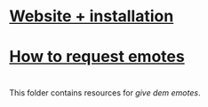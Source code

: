# [Website + installation](https://gde.netux.ml/)
# [How to request emotes](emotes/README.md#requesting-emotes)
#
This folder contains resources for _give dem emotes_.